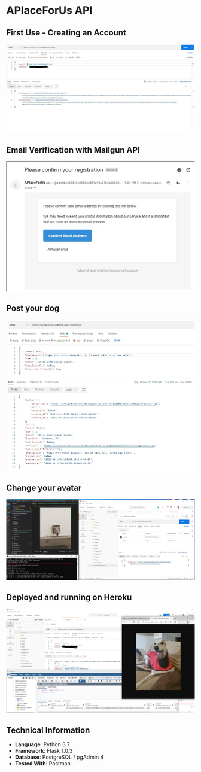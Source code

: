 # APlaceForUs API

## First Use - Creating an Account

![LoginSuccess](/testPictures/accountLogInSuccess.jpg)

## Email Verification with Mailgun API

![MailGunAPI](/testPictures/accountVerification.jpg)

## Post your dog

![DogPostSuccess](/testPictures/dogPostSuccess.jpg)

## Change your avatar

![AvatarChangePict](/testPictures/avatarPUTsuccess.jpg)

## Deployed and running on Heroku

![HerokuPict](/testPictures/herokuSuccessPost.jpg)

## Technical Information
* **Language**: Python 3.7
* **Framework**: Flask 1.0.3
* **Database**: PostgreSQL / pgAdmin 4
* **Tested With**: Postman
